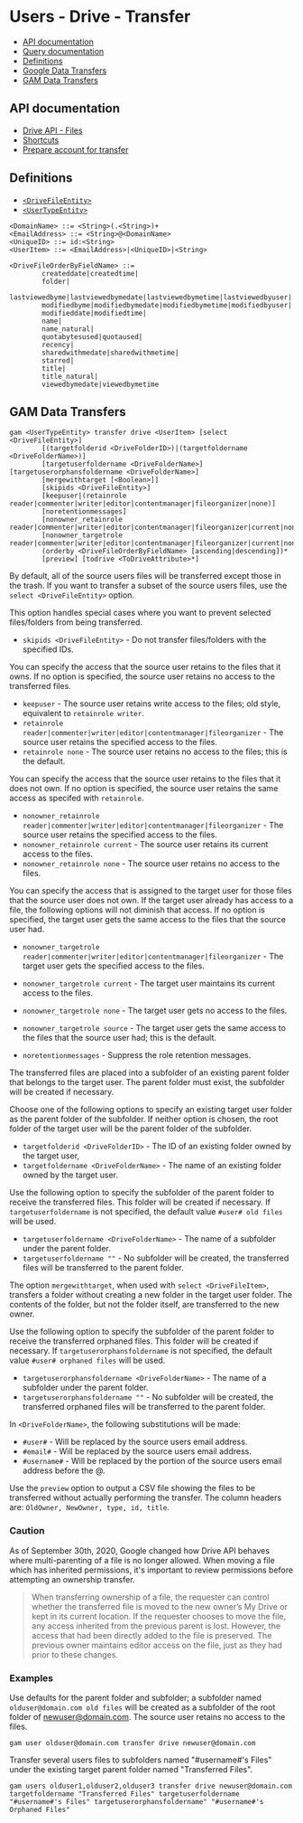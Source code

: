 # Users - Drive - Transfer
- [API documentation](#api-documentation)
- [Query documentation](Users-Drive-Query)
- [Definitions](#definitions)
- [Google Data Transfers](Google-Data-Transfers)
- [GAM Data Transfers](#gam-data-transfers)

## API documentation
* [Drive API - Files](https://developers.google.com/drive/api/v3/reference/files)
* [Shortcuts](https://developers.google.com/drive/api/guides/shortcuts)
* [Prepare account for transfer](https://support.google.com/a/answer/1247799)

## Definitions
* [`<DriveFileEntity>`](Drive-File-Selection)
* [`<UserTypeEntity>`](Collections-of-Users)

```
<DomainName> ::= <String>(.<String>)+
<EmailAddress> ::= <String>@<DomainName>
<UniqueID> ::= id:<String>
<UserItem> ::= <EmailAddress>|<UniqueID>|<String>

<DriveFileOrderByFieldName> ::=
        createddate|createdtime|
        folder|
        lastviewedbyme|lastviewedbymedate|lastviewedbymetime|lastviewedbyuser|
        modifiedbyme|modifiedbymedate|modifiedbymetime|modifiedbyuser|
        modifieddate|modifiedtime|
        name|
        name_natural|
        quotabytesused|quotaused|
        recency|
        sharedwithmedate|sharedwithmetime|
        starred|
        title|
        title_natural|
        viewedbymedate|viewedbymetime
```
## GAM Data Transfers
```
gam <UserTypeEntity> transfer drive <UserItem> [select <DriveFileEntity>]
        [(targetfolderid <DriveFolderID>)|(targetfoldername <DriveFolderName>)]
        [targetuserfoldername <DriveFolderName>] [targetuserorphansfoldername <DriveFolderName>]
        [mergewithtarget [<Boolean>]]
        [skipids <DriveFileEntity>]
        [keepuser|(retainrole reader|commenter|writer|editor|contentmanager|fileorganizer|none)]
        [noretentionmessages]
        [nonowner_retainrole reader|commenter|writer|editor|contentmanager|fileorganizer|current|none]
        [nonowner_targetrole reader|commenter|writer|editor|contentmanager|fileorganizer|current|none|source]
        (orderby <DriveFileOrderByFieldName> [ascending|descending])*
        [preview] [todrive <ToDriveAttribute>*]
```
By default, all of the source users files will be transferred except those in the trash. If you want to transfer a subset of
the source users files, use the `select <DriveFileEntity>` option.

This option handles special cases where you want to prevent selected files/folders from being transferred.
* `skipids <DriveFileEntity>` - Do not transfer files/folders with the specified IDs.

You can specify the access that the source user retains to the files that it owns.
If no option is  specified, the source user retains no access to the transferred files.
* `keepuser` - The source user retains write access to the files; old style, equivalent to `retainrole writer`.
* `retainrole reader|commenter|writer|editor|contentmanager|fileorganizer` - The source user retains the specified access to the files.
* `retainrole none` - The source user retains no access to the files; this is the default.

You can specify the access that the source user retains to the files that it does not own.
If no option is  specified, the source user retains the same access as specifed with `retainrole`.
* `nonowner_retainrole reader|commenter|writer|editor|contentmanager|fileorganizer` - The source user retains the specified access to the files.
* `nonowner_retainrole current` - The source user retains its current access to the files.
* `nonowner_retainrole none` - The source user retains no access to the files.

You can specify the access that is assigned to the target user for those files that the source user does not own.
If the target user already has access to a file, the following options will not diminish that access.
If no option is  specified, the target user gets the same access to the files that the source user had.
* `nonowner_targetrole reader|commenter|writer|editor|contentmanager|fileorganizer` - The target user gets the specified access to the files.
* `nonowner_targetrole current` - The target user maintains its current access to the files.
* `nonowner_targetrole none` - The target user gets no access to the files.
* `nonowner_targetrole source` - The target user gets the same access to the files that the source user had; this is the default.

* `noretentionmessages` - Suppress the role retention messages.

The transferred files are placed into a subfolder of an existing parent folder that belongs to the target user.
The parent folder must exist, the subfolder will be created if necessary.

Choose one of the following options to specify an existing target user folder as the parent folder of the subfolder.
If neither option is chosen, the root folder of the target user will be the parent folder of the subfolder.
* `targetfolderid <DriveFolderID>` - The ID of an existing folder owned by the target user,
* `targetfoldername <DriveFolderName>` - The name of an existing folder owned by the target user.

Use the following option to specify the subfolder of the parent folder to receive the transferred files.
This folder will be created if necessary. If `targetuserfoldername` is not specified, the default value `#user# old files` will be used.
* `targetuserfoldername <DriveFolderName>` - The name of a subfolder under the parent folder.
* `targetuserfoldername ""` - No subfolder will be created, the transferred files will be transferred to the parent folder.

The option `mergewithtarget`, when used with `select <DriveFileItem>`, transfers a folder without creating a new folder in the target user folder.
The contents of the folder, but not the folder itself, are transferred to the new owner.

Use the following option to specify the subfolder of the parent folder to receive the transferred orphaned files.
This folder will be created if necessary. If `targetuserorphansfoldername` is not specified, the default value `#user# orphaned files` will be used.
* `targetuserorphansfoldername <DriveFolderName>` - The name of a subfolder under the parent folder.
* `targetuserorphansfoldername ""` - No subfolder will be created, the transferred orphaned files will be transferred to the parent folder.

In `<DriveFolderName>`, the following substitutions will be made:
* `#user#` - Will be replaced by the source users email address.
* `#email#` - Will be replaced by the source users email address.
* `#username#` - Will be replaced by the portion of the source users email address before the @.

Use the `preview` option to output a CSV file showing the files to be transferred without actually performing the transfer.
The column headers are: `OldOwner, NewOwner, type, id, title`.

### Caution
As of September 30th, 2020, Google changed how Drive API behaves where multi-parenting of a file is no longer allowed. When moving a file which has inherited permissions, it's important to review permissions before attempting an ownership transfer.

> When transferring ownership of a file, the requester can control whether the transferred file is moved to the new owner’s My Drive or kept in its current location. If the requester chooses to move the file, any access inherited from the previous parent is lost. However, the access that had been directly added to the file is preserved. The previous owner maintains editor access on the file, just as they had prior to these changes.


### Examples

Use defaults for the parent folder and subfolder; a subfolder named `olduser@domain.com old files` will be created as a subfolder of the root folder of newuser@domain.com.
The source user retains no access to the files.
```
gam user olduser@domain.com transfer drive newuser@domain.com
```

Transfer several users files to subfolders named "#username#'s Files" under the existing target parent folder named "Transferred Files".
```
gam users olduser1,olduser2,olduser3 transfer drive newuser@domain.com targetfoldername "Transferred Files" targetuserfoldername "#username#'s Files" targetuserorphansfoldername" "#username#'s Orphaned Files"
```
